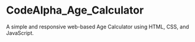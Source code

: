 # CodeAlpha_Age_Calculator
A simple and responsive web-based Age Calculator using HTML, CSS, and JavaScript.
